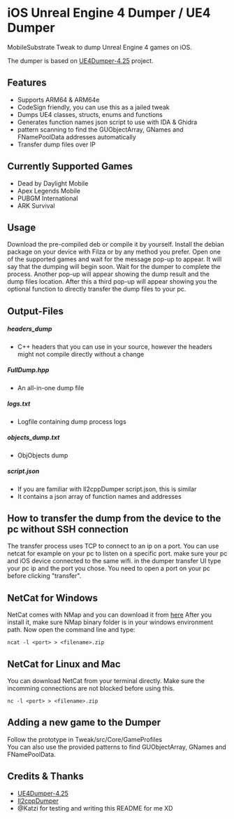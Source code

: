 # iOS Unreal Engine 4 Dumper / UE4 Dumper

MobileSubstrate Tweak to dump Unreal Engine 4 games on iOS.

The dumper is based on [UE4Dumper-4.25](https://github.com/guttir14/UnrealDumper-4.25)
project.

## Features
* Supports ARM64 & ARM64e
* CodeSign friendly, you can use this as a jailed tweak
* Dumps UE4 classes, structs, enums and functions
* Generates function names json script to use with IDA & Ghidra
* pattern scanning to find the GUObjectArray, GNames and FNamePoolData addresses automatically
* Transfer dump files over IP

## Currently Supported Games
* Dead by Daylight Mobile
* Apex Legends Mobile
* PUBGM International
* ARK Survival

## Usage
Download the pre-compiled deb or compile it by yourself.
Install the debian package on your device with Filza or by any method you prefer.
Open one of the supported games and wait for the message pop-up to appear.
It will say that the dumping will begin soon.
Wait for the dumper to complete the process.
Another pop-up will appear showing the dump result and the dump files location.
After this a third pop-up will appear showing you the optional function to directly transfer the dump files to your pc.

## Output-Files

##### headers_dump
* C++ headers that you can use in your source, however the headers might not compile directly without a change

##### FullDump.hpp
* An all-in-one dump file

##### logs.txt
* Logfile containing dump process logs

##### objects_dump.txt
* ObjObjects dump

##### script.json
* If you are familiar with Il2cppDumper script.json, this is similar
* It contains a json array of function names and addresses

## How to transfer the dump from the device to the pc without SSH connection
The transfer process uses TCP to connect to an ip on a port. You can use netcat
for example on your pc to listen on a specific port.
make sure your pc and iOS device connected to the same wifi.
in the dumper transfer UI type your pc ip and the
port you chose. You need to open a port on
your pc before clicking "transfer".

## NetCat for Windows
NetCat comes with NMap and you can download it from [here](https://nmap.org/book/inst-windows.html)
After you install it, make sure NMap binary folder is in your windows
environment path. Now open the command line and type:
```
ncat -l <port> > <filename>.zip
```

## NetCat for Linux and Mac
You can download NetCat from your terminal directly. Make sure the incomming
connections are not blocked before using this.
```
nc -l <port> > <filename>.zip
```
## Adding a new game to the Dumper
Follow the prototype in Tweak/src/Core/GameProfiles<br/>
You can also use the provided patterns to find GUObjectArray, GNames and FNamePoolData.


## Credits & Thanks
- [UE4Dumper-4.25](https://github.com/guttir14/UnrealDumper-4.25)
- [Il2cppDumper](https://github.com/Perfare/Il2CppDumper/blob/master/README.md)
- @Katzi for testing and writing this README for me XD
